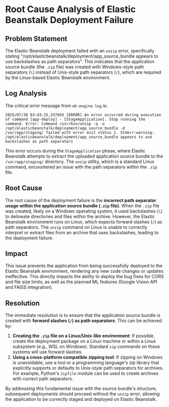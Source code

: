# Root Cause Analysis of Elastic Beanstalk Deployment Failure

## Problem Statement

The Elastic Beanstalk deployment failed with an `unzip` error, specifically stating "/opt/elasticbeanstalk/deployment/app_source_bundle appears to use backslashes as path separators". This indicates that the application source bundle (the `.zip` file) was created with Windows-style path separators (`\`) instead of Unix-style path separators (`/`), which are required by the Linux-based Elastic Beanstalk environment.

## Log Analysis

The critical error message from `eb-engine.log` is:

```
2025/07/30 03:43:15.237693 [ERROR] An error occurred during execution of command [app-deploy] - [StageApplication]. Stop running the command. Error: Command /usr/bin/unzip -q -o /opt/elasticbeanstalk/deployment/app_source_bundle -d /var/app/staging/ failed with error exit status 1. Stderr:warning:  /opt/elasticbeanstalk/deployment/app_source_bundle appears to use backslashes as path separators
```

This error occurs during the `StageApplication` phase, where Elastic Beanstalk attempts to extract the uploaded application source bundle to the `/var/app/staging/` directory. The `unzip` utility, which is a standard Linux command, encountered an issue with the path separators within the `.zip` file.

## Root Cause

The root cause of the deployment failure is the **incorrect path separator usage within the application source bundle (`.zip` file)**. When the `.zip` file was created, likely on a Windows operating system, it used backslashes (`\`) to delineate directories and files within the archive. However, the Elastic Beanstalk environment runs on Linux, which expects forward slashes (`/`) as path separators. The `unzip` command on Linux is unable to correctly interpret or extract files from an archive that uses backslashes, leading to the deployment failure.

## Impact

This issue prevents the application from being successfully deployed to the Elastic Beanstalk environment, rendering any new code changes or updates ineffective. This directly impacts the ability to deploy the bug fixes for CORS and file size limits, as well as the planned ML features (Google Vision API and FAISS integration).

## Resolution

The immediate resolution is to ensure that the application source bundle is created with **forward slashes (`/`) as path separators**. This can be achieved by:

1.  **Creating the `.zip` file on a Linux/Unix-like environment**: If possible, create the deployment package on a Linux machine or within a Linux subsystem (e.g., WSL on Windows). Standard `zip` commands on these systems will use forward slashes.
2.  **Using a cross-platform compatible zipping tool**: If zipping on Windows is unavoidable, use a tool or a programming language's zip library that explicitly supports or defaults to Unix-style path separators for archives. For example, Python's `zipfile` module can be used to create archives with correct path separators.

By addressing this fundamental issue with the source bundle's structure, subsequent deployments should proceed without the `unzip` error, allowing the application to be correctly staged and deployed on Elastic Beanstalk.

